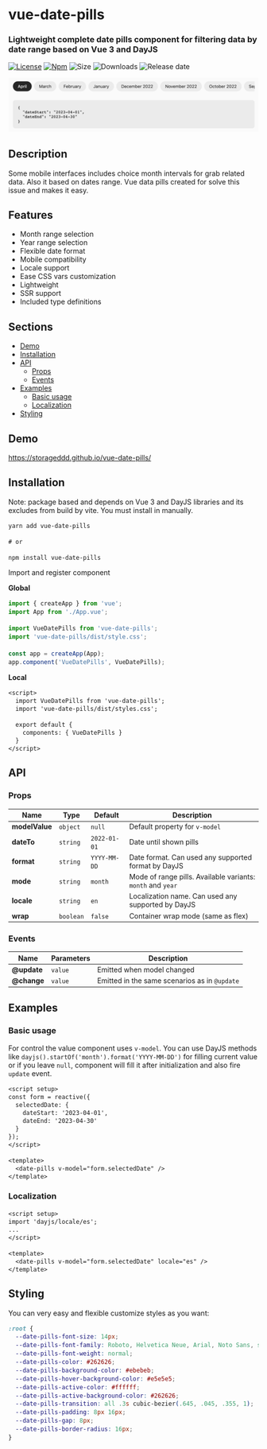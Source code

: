 # vue-date-pills

### Lightweight complete date pills component for filtering data by date range based on Vue 3 and DayJS

[![License](https://img.shields.io/npm/l/vue-date-pills)](https://github.com/storageddd/vue-date-pills/blob/main/LICENSE.md) 
[![Npm](https://img.shields.io/npm/v/vue-date-pills)](https://www.npmjs.com/package/vue-date-pills)
![Size](https://img.shields.io/bundlephobia/minzip/vue-date-pills?color=53ca2f)
![Downloads](https://img.shields.io/npm/dm/vue-date-pills)
![Release date](https://img.shields.io/github/last-commit/storageddd/vue-date-pills)

![Screenshot](https://github.com/storageddd/vue-date-pills/raw/master/screenshot.png "Screenshot")

## Description
Some mobile interfaces includes choice month intervals for grab related data. Also it based on dates range.
Vue data pills created for solve this issue and makes it easy.

## Features
- Month range selection
- Year range selection
- Flexible date format
- Mobile compatibility
- Locale support
- Ease CSS vars customization
- Lightweight
- SSR support
- Included type definitions

## Sections
* [Demo](#demo)
* [Installation](#installation)
* [API](#api)
  * [Props](#props)
  * [Events](#events)
* [Examples](#examples)
    * [Basic usage](#basic-usage)
    * [Localization](#localization)
* [Styling](#styling)

## Demo
https://storageddd.github.io/vue-date-pills/

## Installation
Note: package based and depends on Vue 3 and DayJS libraries and its excludes from build by vite. You must install in manually.

```shell
yarn add vue-date-pills

# or

npm install vue-date-pills
```

Import and register component

**Global**

```js
import { createApp } from 'vue';
import App from './App.vue';

import VueDatePills from 'vue-date-pills';
import 'vue-date-pills/dist/style.css';

const app = createApp(App);
app.component('VueDatePills', VueDatePills);
```

**Local**

```vue
<script>
  import VueDatePills from 'vue-date-pills';
  import 'vue-date-pills/dist/styles.css';
    
  export default {
    components: { VueDatePills }
  }
</script>
```

## API
### Props
| Name           | Type      | Default      | Description                                                 |
|----------------|-----------|--------------|-------------------------------------------------------------|
| **modelValue** | `object`  | `null`       | Default property for `v-model`                              |
| **dateTo**     | `string`  | `2022-01-01` | Date until shown pills                                      |
| **format**     | `string`  | `YYYY-MM-DD` | Date format. Can used any supported format by DayJS         |
| **mode**       | `string`  | `month`      | Mode of range pills. Available variants: `month` and `year` |
| **locale**     | `string`  | `en`         | Localization name. Can used any supported by DayJS          |
| **wrap**       | `boolean` | `false`      | Container wrap mode (same as flex)                          |

### Events
| Name        | Parameters | Description                                  |
|-------------|------------|----------------------------------------------|
| **@update** | `value`    | Emitted when model changed                   |
| **@change** | `value`    | Emitted in the same scenarios as in `@update`|

## Examples
### Basic usage
For control the value component uses `v-model`.
You can use DayJS methods like `dayjs().startOf('month').format('YYYY-MM-DD')` for filling current value
or if you leave `null`, component will fill it after initialization and also fire `update` event.
```vue
<script setup>
const form = reactive({
  selectedDate: {
    dateStart: '2023-04-01',
    dateEnd: '2023-04-30'
  }
});
</script>

<template>
  <date-pills v-model="form.selectedDate" />
</template>
```
### Localization
```vue
<script setup>
import 'dayjs/locale/es';
...
</script>

<template>
  <date-pills v-model="form.selectedDate" locale="es" />
</template>
```

## Styling
You can very easy and flexible customize styles as you want:
``` css
:root {
  --date-pills-font-size: 14px;
  --date-pills-font-family: Roboto, Helvetica Neue, Arial, Noto Sans, sans-serif;
  --date-pills-font-weight: normal;
  --date-pills-color: #262626;
  --date-pills-background-color: #ebebeb;
  --date-pills-hover-background-color: #e5e5e5;
  --date-pills-active-color: #ffffff;
  --date-pills-active-background-color: #262626;
  --date-pills-transition: all .3s cubic-bezier(.645, .045, .355, 1);
  --date-pills-padding: 8px 16px;
  --date-pills-gap: 8px;
  --date-pills-border-radius: 16px;
}
```
